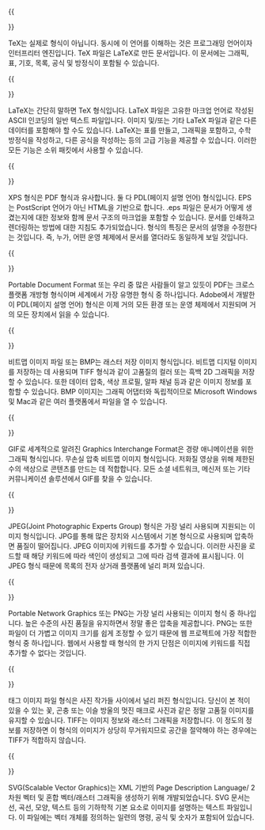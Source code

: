 ﻿---
translation: true
deploy: false
---


{{<section TEX>}}

TeX는 실제로 형식이 아닙니다. 동시에 이 언어를 이해하는 것은 프로그래밍 언어이자 인터프리터 엔진입니다. TeX 파일은 LaTeX로 만든 문서입니다. 이 문서에는 그래픽, 표, 기호, 목록, 공식 및 방정식이 포함될 수 있습니다.

{{<section LATEX>}}

LaTeX는 간단히 말하면 TeX 형식입니다. LaTeX 파일은 고유한 마크업 언어로 작성된 ASCII 인코딩의 일반 텍스트 파일입니다. 이미지 및/또는 기타 LaTeX 파일과 같은 다른 데이터를 포함해야 할 수도 있습니다. LaTeX는 표를 만들고, 그래픽을 포함하고, 수학 방정식을 작성하고, 다른 공식을 작성하는 등의 고급 기능을 제공할 수 있습니다. 이러한 모든 기능은 소위 패킷에서 사용할 수 있습니다.

{{<section XPS>}}

XPS 형식은 PDF 형식과 유사합니다. 둘 다 PDL(페이지 설명 언어) 형식입니다. EPS는 PostScript 언어가 아닌 HTML을 기반으로 합니다. .eps 파일은 문서가 어떻게 생겼는지에 대한 정보와 함께 문서 구조의 마크업을 포함할 수 있습니다. 문서를 인쇄하고 렌더링하는 방법에 대한 지침도 추가되었습니다. 형식의 특징은 문서의 설명을 수정한다는 것입니다. 즉, 누가, 어떤 운영 체제에서 문서를 열더라도 동일하게 보일 것입니다.

{{<section PDF>}}

Portable Document Format 또는 우리 중 많은 사람들이 알고 있듯이 PDF는 크로스 플랫폼 개방형 형식이며 세계에서 가장 유명한 형식 중 하나입니다. Adobe에서 개발한 이 PDL(페이지 설명 언어) 형식은 이제 거의 모든 환경 또는 운영 체제에서 지원되며 거의 모든 장치에서 읽을 수 있습니다.

{{<section BMP>}}

비트맵 이미지 파일 또는 BMP는 래스터 저장 이미지 형식입니다. 비트맵 디지털 이미지를 저장하는 데 사용되며 TIFF 형식과 같이 고품질의 컬러 또는 흑백 2D 그래픽을 저장할 수 있습니다. 또한 데이터 압축, 색상 프로필, 알파 채널 등과 같은 이미지 정보를 포함할 수 있습니다. BMP 이미지는 그래픽 어댑터와 독립적이므로 Microsoft Windows 및 Mac과 같은 여러 플랫폼에서 파일을 열 수 있습니다.


{{<section GIF>}}

GIF로 세계적으로 알려진 Graphics Interchange Format은 경량 애니메이션을 위한 그래픽 형식입니다. 무손실 압축 비트맵 이미지 형식입니다. 저화질 영상을 위해 제한된 수의 색상으로 콘텐츠를 만드는 데 적합합니다. 모든 소셜 네트워크, 메신저 또는 기타 커뮤니케이션 솔루션에서 GIF를 찾을 수 있습니다.

{{<section JPEG>}}

JPEG(Joint Photographic Experts Group) 형식은 가장 널리 사용되며 지원되는 이미지 형식입니다. JPG를 통해 많은 장치와 시스템에서 기본 형식으로 사용되며 압축하면 품질이 떨어집니다. JPEG 이미지에 키워드를 추가할 수 있습니다. 이러한 사진을 로드할 때 해당 키워드에 따라 색인이 생성되고 그에 따라 검색 결과에 표시됩니다. 이 JPEG 형식 때문에 목록의 전자 상거래 플랫폼에 널리 퍼져 있습니다.

{{<section PNG>}}

Portable Network Graphics 또는 PNG는 가장 널리 사용되는 이미지 형식 중 하나입니다. 높은 수준의 사진 품질을 유지하면서 정말 좋은 압축을 제공합니다. PNG는 또한 파일이 더 가볍고 이미지 크기를 쉽게 조정할 수 있기 때문에 웹 프로젝트에 가장 적합한 형식 중 하나입니다. 웹에서 사용할 때 형식의 한 가지 단점은 이미지에 키워드를 직접 추가할 수 없다는 것입니다.

{{<section TIFF>}}

태그 이미지 파일 형식은 사진 작가들 사이에서 널리 퍼진 형식입니다. 당신이 본 적이 있을 수 있는 꽃, 곤충 또는 이슬 방울의 멋진 매크로 사진과 같은 정말 고품질 이미지를 유지할 수 있습니다. TIFF는 이미지 정보와 래스터 그래픽을 저장합니다. 이 정도의 정보를 저장하면 이 형식의 이미지가 상당히 무거워지므로 공간을 절약해야 하는 경우에는 TIFF가 적합하지 않습니다.

{{<section SVG>}}

SVG(Scalable Vector Graphics)는 XML 기반의 Page Description Language/ 2차원 벡터 및 혼합 벡터/래스터 그래픽을 생성하기 위해 개발되었습니다. SVG 문서는 선, 곡선, 모양, 텍스트 등의 기하학적 기본 요소로 이미지를 설명하는 텍스트 파일입니다. 이 파일에는 벡터 개체를 정의하는 일련의 명령, 공식 및 숫자가 포함되어 있습니다.
